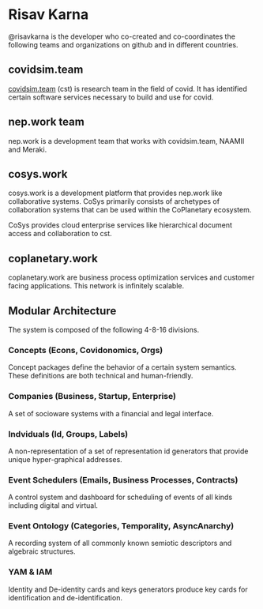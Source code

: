 # Risav Karna

@risavkarna is the developer who co-created and co-coordinates the following teams and organizations on github and in different countries.

## covidsim.team

[covidsim.team]("https://www.covidsim.team") (cst) is research team in the field of covid. It has identified certain software services necessary to build and use for covid.

## nep.work team

nep.work is a development team that works with covidsim.team, NAAMII and Meraki.

## cosys.work

cosys.work is a development platform that provides nep.work like collaborative systems. CoSys primarily consists of archetypes of collaboration systems that can be used within the CoPlanetary ecosystem.

CoSys provides cloud enterprise services like hierarchical document access and collaboration to cst.

## coplanetary.work

coplanetary.work are business process optimization services and customer facing applications. This network is infinitely scalable.

## Modular Architecture

The system is composed of the following 4-8-16 divisions.

### Concepts (Econs, Covidonomics, Orgs)

Concept packages define the behavior of a certain system semantics. These definitions are both technical and human-friendly.

### Companies (Business, Startup, Enterprise)

A set of socioware systems with a financial and legal interface.

### Indviduals (Id, Groups, Labels)

A non-representation of a set of representation id generators that provide unique hyper-graphical addresses.

### Event Schedulers (Emails, Business Processes, Contracts)

A control system and dashboard for scheduling of events of all kinds including digital and virtual.

### Event Ontology (Categories, Temporality, AsyncAnarchy)

A recording system of all commonly known semiotic descriptors and algebraic structures.

### YAM & IAM

Identity and De-identity cards and keys generators produce key cards for identification and de-identification.
